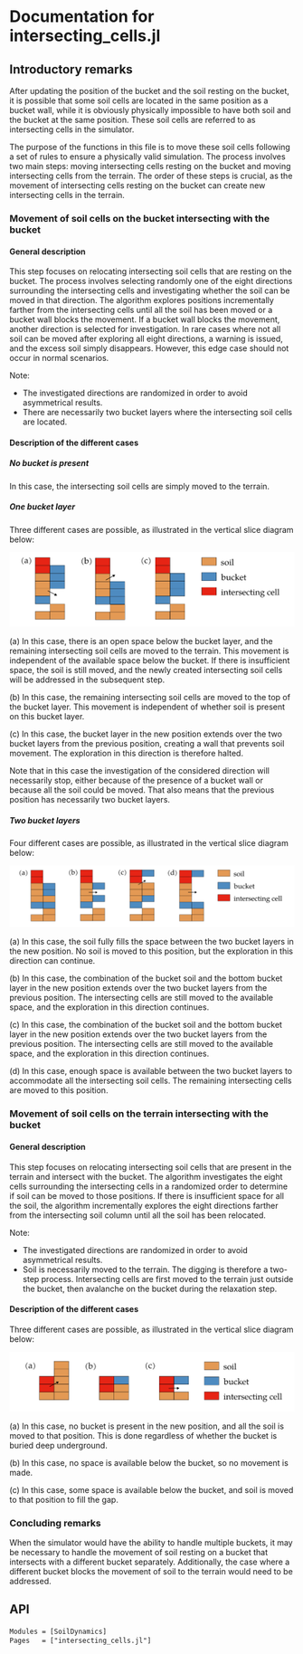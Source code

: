# Documentation for intersecting_cells.jl

## Introductory remarks
After updating the position of the bucket and the soil resting on the bucket, it is possible that some soil cells are located in the same position as a bucket wall, while it is obviously physically impossible to have both soil and the bucket at the same position.
These soil cells are referred to as intersecting cells in the simulator.

The purpose of the functions in this file is to move these soil cells following a set of rules to ensure a physically valid simulation.
The process involves two main steps: moving intersecting cells resting on the bucket and moving intersecting cells from the terrain.
The order of these steps is crucial, as the movement of intersecting cells resting on the bucket can create new intersecting cells in the terrain.

### Movement of soil cells on the bucket intersecting with the bucket
#### General description

This step focuses on relocating intersecting soil cells that are resting on the bucket.
The process involves selecting randomly one of the eight directions surrounding the intersecting cells and investigating whether the soil can be moved in that direction.
The algorithm explores positions incrementally farther from the intersecting cells until all the soil has been moved or a bucket wall blocks the movement.
If a bucket wall blocks the movement, another direction is selected for investigation.
In rare cases where not all soil can be moved after exploring all eight directions, a warning is issued, and the excess soil simply disappears.
However, this edge case should not occur in normal scenarios.

Note: 
- The investigated directions are randomized in order to avoid asymmetrical results.
- There are necessarily two bucket layers where the intersecting soil cells are located.

#### Description of the different cases
##### No bucket is present
In this case, the intersecting soil cells are simply moved to the terrain.

##### One bucket layer
Three different cases are possible, as illustrated in the vertical slice diagram below:

![Intersecting bucket soil cells](./assets/intersecting_cells_1.png "Intersecting bucket soil cells")

(a) In this case, there is an open space below the bucket layer, and the remaining intersecting soil cells are moved to the terrain.
This movement is independent of the available space below the bucket.
If there is insufficient space, the soil is still moved, and the newly created intersecting soil cells will be addressed in the subsequent step.

(b) In this case, the remaining intersecting soil cells are moved to the top of the bucket layer.
This movement is independent of whether soil is present on this bucket layer.

(c) In this case, the bucket layer in the new position extends over the two bucket layers from the previous position, creating a wall that prevents soil movement.
The exploration in this direction is therefore halted.

Note that in this case the investigation of the considered direction will necessarily stop, either because of the presence of a bucket wall or because all the soil could be moved.
That also means that the previous position has necessarily two bucket layers.

##### Two bucket layers
Four different cases are possible, as illustrated in the vertical slice diagram below:

![Intersecting bucket soil cells](./assets/intersecting_cells_2.png "Intersecting bucket soil cells")

(a) In this case, the soil fully fills the space between the two bucket layers in the new position.
No soil is moved to this position, but the exploration in this direction can continue.

(b) In this case, the combination of the bucket soil and the bottom bucket layer in the new position extends over the two bucket layers from the previous position.
The intersecting cells are still moved to the available space, and the exploration in this direction continues.

(c) In this case, the combination of the bucket soil and the bottom bucket layer in the new position extends over the two bucket layers from the previous position.
The intersecting cells are still moved to the available space, and the exploration in this direction continues.

(d) In this case, enough space is available between the two bucket layers to accommodate all the intersecting soil cells.
The remaining intersecting cells are moved to this position.

### Movement of soil cells on the terrain intersecting with the bucket
#### General description
This step focuses on relocating intersecting soil cells that are present in the terrain and intersect with the bucket.
The algorithm investigates the eight cells surrounding the intersecting cells in a randomized order to determine if soil can be moved to those positions.
If there is insufficient space for all the soil, the algorithm incrementally explores the eight directions farther from the intersecting soil column until all the soil has been relocated.

Note:
- The investigated directions are randomized in order to avoid asymmetrical results.
- Soil is necessarily moved to the terrain.
  The digging is therefore a two-step process.
  Intersecting cells are first moved to the terrain just outside the bucket, then avalanche on the bucket during the relaxation step.

#### Description of the different cases
Three different cases are possible, as illustrated in the vertical slice diagram below:

![Intersecting terrain soil cells](./assets/intersecting_cells_3.png "Intersecting terrain soil cells")

(a) In this case, no bucket is present in the new position, and all the soil is moved to that position.
This is done regardless of whether the bucket is buried deep underground.

(b) In this case, no space is available below the bucket, so no movement is made.

(c) In this case, some space is available below the bucket, and soil is moved to that position to fill the gap.

### Concluding remarks

When the simulator would have the ability to handle multiple buckets, it may be necessary to handle the movement of soil resting on a bucket that intersects with a different bucket separately.
Additionally, the case where a different bucket blocks the movement of soil to the terrain would need to be addressed.

## API
```@autodocs
Modules = [SoilDynamics]
Pages   = ["intersecting_cells.jl"]
```
